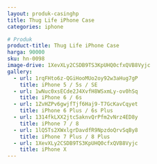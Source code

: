 ```yaml
---
layout: produk-casinghp
title: Thug Life iPhone Case
categories: iphone

# Produk
product-title: Thug Life iPhone Case
harga: 90000
sku: hn-0098
image-drive: 1XevXLy2CSDB9TS3KpUHQ0cfxQVB8Vyjc
gallery:
  - url: 1rqFHto6z-QGiHooMUo2oy92w3aHug7gP
    title: iPhone 5 / 5s / SE
  - url: 1wNuc0xsECde2J4XvfH8WSxmLy-ov0hSq
    title: iPhone 6 / 6s
  - url: 1ZvHZPv6gwjfTjf6Haj9-T7GcKavCqyet
    title: iPhone 6 Plus / 6s Plus
  - url: 1314fkLXX2jtcSaknvQrPfm2vNrz4ED8y
    title: iPhone 7 / 8
  - url: 1lQ5Ts2XWxlgrDavdfR9NpzdoQrvSqBy8
    title: iPhone 7 Plus / 8 Plus
  - url: 1XevXLy2CSDB9TS3KpUHQ0cfxQVB8Vyjc
    title: iPhone X
---
```

